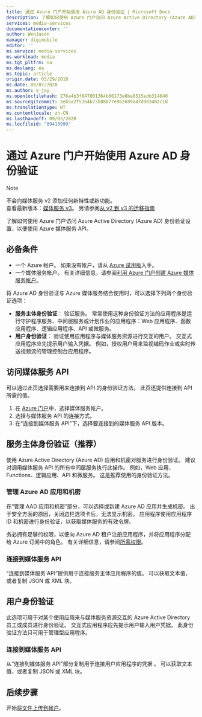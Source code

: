 ```yaml
---
title: 通过 Azure 门户开始使用 Azure AD 身份验证 | Microsoft Docs
description: 了解如何使用 Azure 门户访问 Azure Active Directory (Azure AD) 身份验证设置，以便使用 Azure 媒体服务 API。
services: media-services
documentationcenter: ''
author: WenJason
manager: digimobile
editor: ''
ms.service: media-services
ms.workload: media
ms.tgt_pltfrm: na
ms.devlang: na
ms.topic: article
origin.date: 03/29/2018
ms.date: 09/07/2020
ms.author: v-jay
ms.openlocfilehash: 276a4b3f847001364b66173e6ba8515edb314640
ms.sourcegitcommit: 2eb5a2f53b4b73b88877e962689a47d903482c18
ms.translationtype: HT
ms.contentlocale: zh-CN
ms.lasthandoff: 09/03/2020
ms.locfileid: "89413999"
---
```

# <a name="get-started-with-azure-ad-authentication-by-using-the-azure-portal"></a>通过 Azure 门户开始使用 Azure AD 身份验证

> [!NOTE]
> 不会向媒体服务 v2 添加任何新特性或新功能。 <br/>查看最新版本：[媒体服务 v3](../latest/index.yml)。 另请参阅[从 v2 到 v3 的迁移指南](../latest/migrate-from-v2-to-v3.md)

了解如何使用 Azure 门户访问 Azure Active Directory (Azure AD) 身份验证设置，以便使用 Azure 媒体服务 API。

## <a name="prerequisites"></a>必备条件

- 一个 Azure 帐户。 如果没有帐户，请从 [Azure 试用版](https://www.azure.cn/pricing/1rmb-trial/)入手。 
- 一个媒体服务帐户。 有关详细信息，请参阅[利用 Azure 门户创建 Azure 媒体服务帐户](media-services-portal-create-account.md)。

将 Azure AD 身份验证与 Azure 媒体服务结合使用时，可以选择下列两个身份验证选项：

- **服务主体身份验证**： 验证服务。 常常使用这种身份验证方法的应用程序是运行守护程序服务、中间层服务或计划作业的应用程序：Web 应用程序、函数应用程序、逻辑应用程序、API 或微服务。
- **用户身份验证**： 验证使用应用程序与媒体服务资源进行交互的用户。 交互式应用程序应先提示用户输入凭据。 例如，授权用户用来监视编码作业或实时传送视频流的管理控制台应用程序。 

## <a name="access-the-media-services-api"></a>访问媒体服务 API

可以通过此页选择需要用来连接到 API 的身份验证方法。 此页还提供连接到 API 所需的值。

1. 在 [Azure 门户](https://portal.azure.cn/)中，选择媒体服务帐户。
2. 选择与媒体服务 API 的连接方式。
3. 在“连接到媒体服务 API”下，选择要连接到的媒体服务 API 版本。 

## <a name="service-principal-authentication--recommended"></a>服务主体身份验证（推荐）

使用 Azure Active Directory (Azure AD) 应用和机密对服务进行身份验证。 建议对调用媒体服务 API 的所有中间层服务执行此操作。 例如，Web 应用、Functions、逻辑应用、API 和微服务。 这是推荐使用的身份验证方法。

### <a name="manage-your-azure-ad-app-and-secret"></a>管理 Azure AD 应用和机密

在“管理 AAD 应用和机密”部分，可以选择或新建 Azure AD 应用并生成机密。  出于安全方面的原因，关闭边栏选项卡后，无法显示机密。 应用程序使用应用程序 ID 和机密进行身份验证，以获取媒体服务的有效令牌。

务必拥有足够的权限，以便向 Azure AD 租户注册应用程序，并将应用程序分配给 Azure 订阅中的角色。 有关详细信息，请参阅[所需权限](../../active-directory/develop/howto-create-service-principal-portal.md#permissions-required-for-registering-an-app)。

### <a name="connect-to-media-services-api"></a>连接到媒体服务 API

“连接到媒体服务 API”提供用于连接服务主体应用程序的值。  可以获取文本值，或者复制 JSON 或 XML 块。

## <a name="user-authentication"></a>用户身份验证

此选项可用于对某个使用应用来与媒体服务资源交互的 Azure Active Directory 员工或成员进行身份验证。 交互式应用程序应先提示用户输入用户凭据。 此身份验证方法只可用于管理型应用程序。

### <a name="connect-to-media-services-api"></a>连接到媒体服务 API

从“连接到媒体服务 API”部分复制用于连接用户应用程序的凭据  。 可以获取文本值，或者复制 JSON 或 XML 块。

## <a name="next-steps"></a>后续步骤

开始[将文件上传到帐户](media-services-portal-upload-files.md)。
